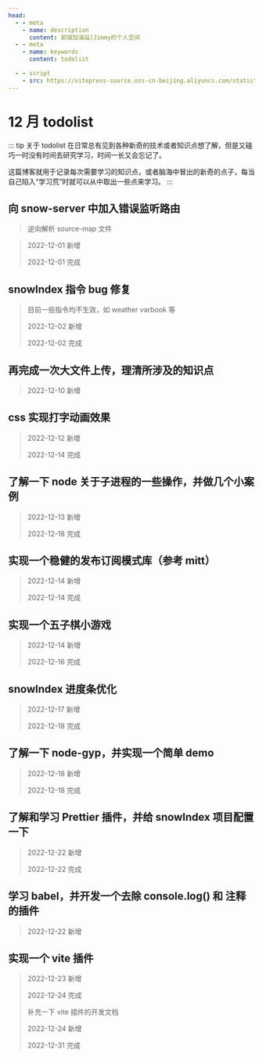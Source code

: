 ```yaml
---
head:
  - - meta
    - name: description
      content: 前端加油站|Jimmy的个人空间
  - - meta
    - name: keywords
      content: todolist

  - - script
    - src: https://vitepress-source.oss-cn-beijing.aliyuncs.com/statistics.js
---
```


# 12 月 todolist

::: tip 关于 todolist
在日常总有见到各种新奇的技术或者知识点想了解，但是又碰巧一时没有时间去研究学习，时间一长又会忘记了。

这篇博客就用于记录每次需要学习的知识点，或者脑海中冒出的新奇的点子，每当自己陷入“学习荒”时就可以从中取出一些点来学习。
:::

## 向 snow-server 中加入错误监听路由

> 逆向解析 source-map 文件

> 2022-12-01 新增
>
> 2022-12-01 完成

## snowIndex 指令 bug 修复

> 目前一些指令均不生效，如 weather varbook 等
>
> 2022-12-02 新增
>
> 2022-12-02 完成

## 再完成一次大文件上传，理清所涉及的知识点

> 2022-12-10 新增

## css 实现打字动画效果

> 2022-12-12 新增
>
> 2022-12-14 完成

## 了解一下 node 关于子进程的一些操作，并做几个小案例

> 2022-12-13 新增
>
> 2022-12-18 完成

## 实现一个稳健的发布订阅模式库（参考 mitt）

> 2022-12-14 新增
>
> 2022-12-14 完成

## 实现一个五子棋小游戏

> 2022-12-14 新增
>
> 2022-12-16 完成

## snowIndex 进度条优化

> 2022-12-17 新增
>
> 2022-12-18 完成

## 了解一下 node-gyp，并实现一个简单 demo

> 2022-12-18 新增
>
> 2022-12-18 完成

## 了解和学习 Prettier 插件，并给 snowIndex 项目配置一下

> 2022-12-22 新增
>
> 2022-12-22 完成

## 学习 babel，并开发一个去除 console.log() 和 注释的插件

> 2022-12-22 新增

## 实现一个 vite 插件

> 2022-12-23 新增
>
> 2022-12-24 完成
>
> 补充一下 vite 插件的开发文档
>
> 2022-12-24 新增
>
> 2022-12-31 完成
